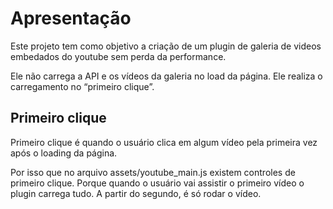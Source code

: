 # Apresentação

Este projeto tem como objetivo a criação de um plugin de galeria de videos embedados do youtube sem perda da performance.

Ele não carrega a API e os vídeos da galeria no load da página. Ele realiza o carregamento no “primeiro clique”.


## Primeiro clique

Primeiro clique é quando o usuário clica em algum vídeo pela primeira vez após o loading da página.

Por isso que no arquivo assets/youtube_main.js existem controles de primeiro clique. Porque quando o usuário vai assistir o primeiro vídeo o plugin carrega tudo. A partir do segundo, é só rodar o vídeo.

